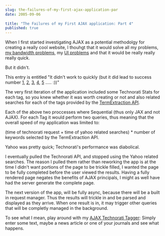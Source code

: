 ```yaml
---
slug: the-failures-of-my-first-ajax-application-par
date: 2005-09-06
 
title: "The Failures of my First AJAX application: Part 4"
published: true
---
```

When I first started investigating AJAX as a potential methodolgy for creating a really cool website, I thouhgt that it would solve all my problems, [my bandwidth problems](http://www.kinlan.co.uk/2005/09/failures-of-my-first-ajax-application.html), my [UI problems](http://www.kinlan.co.uk/2005/09/failures-of-my-first-ajax-application_05.html) and that it would be really really really quick.<p />But it didn't.<p />This entry is entitled "It didn't work to quickly (but it did lead to success number [1](http://www.kinlan.co.uk/2005/08/successes-of-my-first-ajax-application.html), [2](http://www.kinlan.co.uk/2005/08/successes-of-my-first-ajax-application_14.html), [3](http://www.kinlan.co.uk/2005/08/successes-of-my-first-ajax-application_15.html), [4](http://www.kinlan.co.uk/2005/08/successes-of-my-first-ajax-application_16.html), [5](http://www.kinlan.co.uk/2005/08/successes-of-my-first-ajax-application_17.html) ..... :))"<p />The very first iteration of the application included some Technorati Stats for each tag, so you knew whether it was worth creating or not and also related searches for each of the tags provided by the [TermExtraction API](http://developer.yahoo.net/).<p />Each of the above two proccesses where Sequential (thus only JAX and not AJAX). For each Tag it would perform two queries, thus meaning that the overall speed of my application was limited to:<p />(time of technorati request + time of yahoo related searches) * number of keywords selected by the TermExtraction API.<p />Yahoo was pretty quick; Technorati's performance was diabolical.<p />I eventually pulled the Technorati API, and stopped using the Yahoo related searches. The reason I pulled them rather than reworking the app is at the time I didn't want portions of the page to be trickle filled, I wanted the page to be fully completed before the user viewed the results. Having a fully rendered page negates the benefits of AJAX principals, I might as well have had the server generate the complete page.<p />The next version of the app, will be fully async, because there will be a built in request manager. Thus the results will trickle in and be parsed and displayed as they arrive. When one result is in, it may trigger other queries that will be completly managed in the background.<p />To see what I mean, play around with my [AJAX Technorati Tagger](http://www.kinlan.co.uk/AjaxExperiments/AjaxTag):  Simply enter some text, maybe a news article or one of your journals and see what happens.<p />

